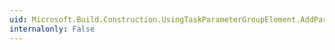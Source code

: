 ```yaml
---
uid: Microsoft.Build.Construction.UsingTaskParameterGroupElement.AddParameter(System.String,System.String,System.String,System.String)
internalonly: False
---
```

